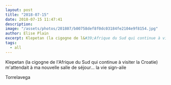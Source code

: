 ```yaml
---
layout: post
title: "2018-07-15"
date: 2018-07-15 11:47:41
description: 
image: "/assets/photos/201807/b00758def8f0dc03184fe2104e9f8154.jpg"
author: Elise Plain
excerpt: Klepetan (la cigogne de l&#39;Afrique du Sud qui continue à visiter la Croatie) m&#39;attendait à ma nouvelle salle de séjour... la vie sign-aile
tags: 
  - all
---
```


Klepetan (la cigogne de l&#39;Afrique du Sud qui continue à visiter la Croatie) m&#39;attendait à ma nouvelle salle de séjour... la vie sign-aile
<p></p>
Torrelavega